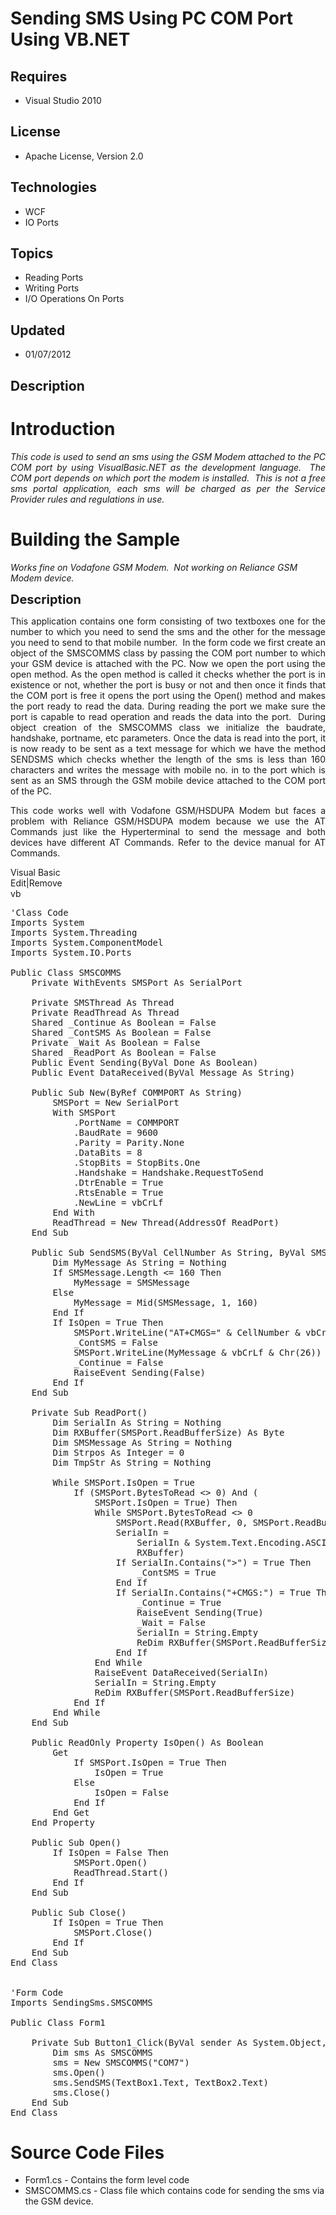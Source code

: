 # Sending SMS Using PC COM Port Using VB.NET
## Requires
- Visual Studio 2010
## License
- Apache License, Version 2.0
## Technologies
- WCF
- IO Ports
## Topics
- Reading Ports
- Writing Ports
- I/O Operations On Ports
## Updated
- 01/07/2012
## Description

<h1>Introduction</h1>
<p style="text-align:justify"><em><em>This code is used to send an sms using the GSM Modem attached to the PC COM port by using VisualBasic.NET as the development language.&nbsp; The COM port depends on which port the modem is installed.&nbsp; This is not a
 free sms portal application, each sms will be charged as per the Service Provider rules and regulations in use.</em></em></p>
<h1><span>Building the Sample</span></h1>
<p><em><em>Works fine on Vodafone GSM Modem.&nbsp; Not working on Reliance GSM Modem device.</em></em></p>
<p><span style="font-size:20px; font-weight:bold">Description</span></p>
<p style="text-align:justify">This application contains one form consisting of two textboxes one for the number to which you need to send the sms and the other for the message you need to send to that mobile number.&nbsp; In the form code we first create an
 object of the SMSCOMMS class by passing the COM port number to which your GSM device is attached with the PC. Now we open the port using the open method. As the open method is called it checks whether the port is in existence or not, whether the port is busy
 or not and then once it finds that the COM port is free it opens the port using the Open() method and makes the port ready to read the data. During reading the port we make sure the port is capable to read operation and reads the data into the port.&nbsp;
 During object creation of the SMSCOMMS class we initialize the baudrate, handshake, portname, etc parameters. Once the data is read into the port, it is now ready to be sent as a text message for which we have the method SENDSMS which checks whether the length
 of the sms is less than 160 characters and writes the message with mobile no. in to the port which is sent as an SMS through the GSM mobile device attached to the COM port of the PC.</p>
<p style="text-align:justify">This code works well with Vodafone GSM/HSDUPA Modem but faces a problem with Reliance GSM/HSDUPA modem because we use the AT Commands just like the Hyperterminal to send the message and both devices have different AT Commands.
 Refer to the device manual for AT Commands.</p>
<div class="scriptcode">
<div class="pluginEditHolder" pluginCommand="mceScriptCode">
<div class="title"><span>Visual Basic</span></div>
<div class="pluginLinkHolder"><span class="pluginEditHolderLink">Edit</span>|<span class="pluginRemoveHolderLink">Remove</span></div>
<span class="hidden">vb</span>

<div class="preview">
<pre class="vb"><span class="visualBasic__com">'Class&nbsp;Code&nbsp;</span>&nbsp;
<span class="visualBasic__keyword">Imports</span>&nbsp;System&nbsp;&nbsp;
<span class="visualBasic__keyword">Imports</span>&nbsp;System.Threading&nbsp;&nbsp;
<span class="visualBasic__keyword">Imports</span>&nbsp;System.ComponentModel&nbsp;&nbsp;
<span class="visualBasic__keyword">Imports</span>&nbsp;System.IO.Ports&nbsp;&nbsp;
&nbsp;&nbsp;
<span class="visualBasic__keyword">Public</span>&nbsp;<span class="visualBasic__keyword">Class</span>&nbsp;SMSCOMMS&nbsp;&nbsp;
&nbsp;&nbsp;&nbsp;&nbsp;<span class="visualBasic__keyword">Private</span>&nbsp;<span class="visualBasic__keyword">WithEvents</span>&nbsp;SMSPort&nbsp;<span class="visualBasic__keyword">As</span>&nbsp;SerialPort&nbsp;&nbsp;
&nbsp;&nbsp;
&nbsp;&nbsp;&nbsp;&nbsp;<span class="visualBasic__keyword">Private</span>&nbsp;SMSThread&nbsp;<span class="visualBasic__keyword">As</span>&nbsp;Thread&nbsp;&nbsp;
&nbsp;&nbsp;&nbsp;&nbsp;<span class="visualBasic__keyword">Private</span>&nbsp;ReadThread&nbsp;<span class="visualBasic__keyword">As</span>&nbsp;Thread&nbsp;&nbsp;
&nbsp;&nbsp;&nbsp;&nbsp;<span class="visualBasic__keyword">Shared</span>&nbsp;_Continue&nbsp;<span class="visualBasic__keyword">As</span>&nbsp;<span class="visualBasic__keyword">Boolean</span>&nbsp;=&nbsp;<span class="visualBasic__keyword">False</span>&nbsp;&nbsp;
&nbsp;&nbsp;&nbsp;&nbsp;<span class="visualBasic__keyword">Shared</span>&nbsp;_ContSMS&nbsp;<span class="visualBasic__keyword">As</span>&nbsp;<span class="visualBasic__keyword">Boolean</span>&nbsp;=&nbsp;<span class="visualBasic__keyword">False</span>&nbsp;&nbsp;
&nbsp;&nbsp;&nbsp;&nbsp;<span class="visualBasic__keyword">Private</span>&nbsp;_Wait&nbsp;<span class="visualBasic__keyword">As</span>&nbsp;<span class="visualBasic__keyword">Boolean</span>&nbsp;=&nbsp;<span class="visualBasic__keyword">False</span>&nbsp;&nbsp;
&nbsp;&nbsp;&nbsp;&nbsp;<span class="visualBasic__keyword">Shared</span>&nbsp;_ReadPort&nbsp;<span class="visualBasic__keyword">As</span>&nbsp;<span class="visualBasic__keyword">Boolean</span>&nbsp;=&nbsp;<span class="visualBasic__keyword">False</span>&nbsp;&nbsp;
&nbsp;&nbsp;&nbsp;&nbsp;<span class="visualBasic__keyword">Public</span>&nbsp;<span class="visualBasic__keyword">Event</span>&nbsp;Sending(<span class="visualBasic__keyword">ByVal</span>&nbsp;Done&nbsp;<span class="visualBasic__keyword">As</span>&nbsp;<span class="visualBasic__keyword">Boolean</span>)&nbsp;&nbsp;
&nbsp;&nbsp;&nbsp;&nbsp;<span class="visualBasic__keyword">Public</span>&nbsp;<span class="visualBasic__keyword">Event</span>&nbsp;DataReceived(<span class="visualBasic__keyword">ByVal</span>&nbsp;Message&nbsp;<span class="visualBasic__keyword">As</span>&nbsp;<span class="visualBasic__keyword">String</span>)&nbsp;&nbsp;
&nbsp;&nbsp;
&nbsp;&nbsp;&nbsp;&nbsp;<span class="visualBasic__keyword">Public</span>&nbsp;<span class="visualBasic__keyword">Sub</span>&nbsp;<span class="visualBasic__keyword">New</span>(<span class="visualBasic__keyword">ByRef</span>&nbsp;COMMPORT&nbsp;<span class="visualBasic__keyword">As</span>&nbsp;<span class="visualBasic__keyword">String</span>)&nbsp;&nbsp;
&nbsp;&nbsp;&nbsp;&nbsp;&nbsp;&nbsp;&nbsp;&nbsp;SMSPort&nbsp;=&nbsp;<span class="visualBasic__keyword">New</span>&nbsp;SerialPort&nbsp;&nbsp;
&nbsp;&nbsp;&nbsp;&nbsp;&nbsp;&nbsp;&nbsp;&nbsp;<span class="visualBasic__keyword">With</span>&nbsp;SMSPort&nbsp;&nbsp;
&nbsp;&nbsp;&nbsp;&nbsp;&nbsp;&nbsp;&nbsp;&nbsp;&nbsp;&nbsp;&nbsp;&nbsp;.PortName&nbsp;=&nbsp;COMMPORT&nbsp;&nbsp;
&nbsp;&nbsp;&nbsp;&nbsp;&nbsp;&nbsp;&nbsp;&nbsp;&nbsp;&nbsp;&nbsp;&nbsp;.BaudRate&nbsp;=&nbsp;<span class="visualBasic__number">9600</span>&nbsp;&nbsp;
&nbsp;&nbsp;&nbsp;&nbsp;&nbsp;&nbsp;&nbsp;&nbsp;&nbsp;&nbsp;&nbsp;&nbsp;.Parity&nbsp;=&nbsp;Parity.None&nbsp;&nbsp;
&nbsp;&nbsp;&nbsp;&nbsp;&nbsp;&nbsp;&nbsp;&nbsp;&nbsp;&nbsp;&nbsp;&nbsp;.DataBits&nbsp;=&nbsp;<span class="visualBasic__number">8</span>&nbsp;&nbsp;
&nbsp;&nbsp;&nbsp;&nbsp;&nbsp;&nbsp;&nbsp;&nbsp;&nbsp;&nbsp;&nbsp;&nbsp;.StopBits&nbsp;=&nbsp;StopBits.One&nbsp;&nbsp;
&nbsp;&nbsp;&nbsp;&nbsp;&nbsp;&nbsp;&nbsp;&nbsp;&nbsp;&nbsp;&nbsp;&nbsp;.Handshake&nbsp;=&nbsp;Handshake.RequestToSend&nbsp;&nbsp;
&nbsp;&nbsp;&nbsp;&nbsp;&nbsp;&nbsp;&nbsp;&nbsp;&nbsp;&nbsp;&nbsp;&nbsp;.DtrEnable&nbsp;=&nbsp;<span class="visualBasic__keyword">True</span>&nbsp;&nbsp;
&nbsp;&nbsp;&nbsp;&nbsp;&nbsp;&nbsp;&nbsp;&nbsp;&nbsp;&nbsp;&nbsp;&nbsp;.RtsEnable&nbsp;=&nbsp;<span class="visualBasic__keyword">True</span>&nbsp;&nbsp;
&nbsp;&nbsp;&nbsp;&nbsp;&nbsp;&nbsp;&nbsp;&nbsp;&nbsp;&nbsp;&nbsp;&nbsp;.NewLine&nbsp;=&nbsp;vbCrLf&nbsp;&nbsp;
&nbsp;&nbsp;&nbsp;&nbsp;&nbsp;&nbsp;&nbsp;&nbsp;<span class="visualBasic__keyword">End</span>&nbsp;<span class="visualBasic__keyword">With</span>&nbsp;&nbsp;
&nbsp;&nbsp;&nbsp;&nbsp;&nbsp;&nbsp;&nbsp;&nbsp;ReadThread&nbsp;=&nbsp;<span class="visualBasic__keyword">New</span>&nbsp;Thread(<span class="visualBasic__keyword">AddressOf</span>&nbsp;ReadPort)&nbsp;&nbsp;
&nbsp;&nbsp;&nbsp;&nbsp;<span class="visualBasic__keyword">End</span>&nbsp;<span class="visualBasic__keyword">Sub</span>&nbsp;&nbsp;
&nbsp;&nbsp;
&nbsp;&nbsp;&nbsp;&nbsp;<span class="visualBasic__keyword">Public</span>&nbsp;<span class="visualBasic__keyword">Sub</span>&nbsp;SendSMS(<span class="visualBasic__keyword">ByVal</span>&nbsp;CellNumber&nbsp;<span class="visualBasic__keyword">As</span>&nbsp;<span class="visualBasic__keyword">String</span>,&nbsp;<span class="visualBasic__keyword">ByVal</span>&nbsp;SMSMessage&nbsp;<span class="visualBasic__keyword">As</span>&nbsp;<span class="visualBasic__keyword">String</span>)&nbsp;&nbsp;
&nbsp;&nbsp;&nbsp;&nbsp;&nbsp;&nbsp;&nbsp;&nbsp;<span class="visualBasic__keyword">Dim</span>&nbsp;MyMessage&nbsp;<span class="visualBasic__keyword">As</span>&nbsp;<span class="visualBasic__keyword">String</span>&nbsp;=&nbsp;<span class="visualBasic__keyword">Nothing</span>&nbsp;&nbsp;
&nbsp;&nbsp;&nbsp;&nbsp;&nbsp;&nbsp;&nbsp;&nbsp;<span class="visualBasic__keyword">If</span>&nbsp;SMSMessage.Length&nbsp;&lt;=&nbsp;<span class="visualBasic__number">160</span>&nbsp;<span class="visualBasic__keyword">Then</span>&nbsp;&nbsp;
&nbsp;&nbsp;&nbsp;&nbsp;&nbsp;&nbsp;&nbsp;&nbsp;&nbsp;&nbsp;&nbsp;&nbsp;MyMessage&nbsp;=&nbsp;SMSMessage&nbsp;&nbsp;
&nbsp;&nbsp;&nbsp;&nbsp;&nbsp;&nbsp;&nbsp;&nbsp;<span class="visualBasic__keyword">Else</span>&nbsp;&nbsp;
&nbsp;&nbsp;&nbsp;&nbsp;&nbsp;&nbsp;&nbsp;&nbsp;&nbsp;&nbsp;&nbsp;&nbsp;MyMessage&nbsp;=&nbsp;Mid(SMSMessage,&nbsp;<span class="visualBasic__number">1</span>,&nbsp;<span class="visualBasic__number">160</span>)&nbsp;&nbsp;
&nbsp;&nbsp;&nbsp;&nbsp;&nbsp;&nbsp;&nbsp;&nbsp;<span class="visualBasic__keyword">End</span>&nbsp;<span class="visualBasic__keyword">If</span>&nbsp;&nbsp;
&nbsp;&nbsp;&nbsp;&nbsp;&nbsp;&nbsp;&nbsp;&nbsp;<span class="visualBasic__keyword">If</span>&nbsp;IsOpen&nbsp;=&nbsp;<span class="visualBasic__keyword">True</span>&nbsp;<span class="visualBasic__keyword">Then</span>&nbsp;&nbsp;
&nbsp;&nbsp;&nbsp;&nbsp;&nbsp;&nbsp;&nbsp;&nbsp;&nbsp;&nbsp;&nbsp;&nbsp;SMSPort.WriteLine(<span class="visualBasic__string">&quot;AT&#43;CMGS=&quot;</span>&nbsp;&amp;&nbsp;CellNumber&nbsp;&amp;&nbsp;vbCr)&nbsp;&nbsp;
&nbsp;&nbsp;&nbsp;&nbsp;&nbsp;&nbsp;&nbsp;&nbsp;&nbsp;&nbsp;&nbsp;&nbsp;_ContSMS&nbsp;=&nbsp;<span class="visualBasic__keyword">False</span>&nbsp;&nbsp;
&nbsp;&nbsp;&nbsp;&nbsp;&nbsp;&nbsp;&nbsp;&nbsp;&nbsp;&nbsp;&nbsp;&nbsp;SMSPort.WriteLine(MyMessage&nbsp;&amp;&nbsp;vbCrLf&nbsp;&amp;&nbsp;Chr(<span class="visualBasic__number">26</span>))&nbsp;&nbsp;
&nbsp;&nbsp;&nbsp;&nbsp;&nbsp;&nbsp;&nbsp;&nbsp;&nbsp;&nbsp;&nbsp;&nbsp;_Continue&nbsp;=&nbsp;<span class="visualBasic__keyword">False</span>&nbsp;&nbsp;
&nbsp;&nbsp;&nbsp;&nbsp;&nbsp;&nbsp;&nbsp;&nbsp;&nbsp;&nbsp;&nbsp;&nbsp;<span class="visualBasic__keyword">RaiseEvent</span>&nbsp;Sending(<span class="visualBasic__keyword">False</span>)&nbsp;&nbsp;
&nbsp;&nbsp;&nbsp;&nbsp;&nbsp;&nbsp;&nbsp;&nbsp;<span class="visualBasic__keyword">End</span>&nbsp;<span class="visualBasic__keyword">If</span>&nbsp;&nbsp;
&nbsp;&nbsp;&nbsp;&nbsp;<span class="visualBasic__keyword">End</span>&nbsp;<span class="visualBasic__keyword">Sub</span>&nbsp;&nbsp;
&nbsp;&nbsp;
&nbsp;&nbsp;&nbsp;&nbsp;<span class="visualBasic__keyword">Private</span>&nbsp;<span class="visualBasic__keyword">Sub</span>&nbsp;ReadPort()&nbsp;&nbsp;
&nbsp;&nbsp;&nbsp;&nbsp;&nbsp;&nbsp;&nbsp;&nbsp;<span class="visualBasic__keyword">Dim</span>&nbsp;SerialIn&nbsp;<span class="visualBasic__keyword">As</span>&nbsp;<span class="visualBasic__keyword">String</span>&nbsp;=&nbsp;<span class="visualBasic__keyword">Nothing</span>&nbsp;&nbsp;
&nbsp;&nbsp;&nbsp;&nbsp;&nbsp;&nbsp;&nbsp;&nbsp;<span class="visualBasic__keyword">Dim</span>&nbsp;RXBuffer(SMSPort.ReadBufferSize)&nbsp;<span class="visualBasic__keyword">As</span>&nbsp;<span class="visualBasic__keyword">Byte</span>&nbsp;&nbsp;
&nbsp;&nbsp;&nbsp;&nbsp;&nbsp;&nbsp;&nbsp;&nbsp;<span class="visualBasic__keyword">Dim</span>&nbsp;SMSMessage&nbsp;<span class="visualBasic__keyword">As</span>&nbsp;<span class="visualBasic__keyword">String</span>&nbsp;=&nbsp;<span class="visualBasic__keyword">Nothing</span>&nbsp;&nbsp;
&nbsp;&nbsp;&nbsp;&nbsp;&nbsp;&nbsp;&nbsp;&nbsp;<span class="visualBasic__keyword">Dim</span>&nbsp;Strpos&nbsp;<span class="visualBasic__keyword">As</span>&nbsp;<span class="visualBasic__keyword">Integer</span>&nbsp;=&nbsp;<span class="visualBasic__number">0</span>&nbsp;&nbsp;
&nbsp;&nbsp;&nbsp;&nbsp;&nbsp;&nbsp;&nbsp;&nbsp;<span class="visualBasic__keyword">Dim</span>&nbsp;TmpStr&nbsp;<span class="visualBasic__keyword">As</span>&nbsp;<span class="visualBasic__keyword">String</span>&nbsp;=&nbsp;<span class="visualBasic__keyword">Nothing</span>&nbsp;&nbsp;
&nbsp;&nbsp;
&nbsp;&nbsp;&nbsp;&nbsp;&nbsp;&nbsp;&nbsp;&nbsp;<span class="visualBasic__keyword">While</span>&nbsp;SMSPort.IsOpen&nbsp;=&nbsp;<span class="visualBasic__keyword">True</span>&nbsp;&nbsp;
&nbsp;&nbsp;&nbsp;&nbsp;&nbsp;&nbsp;&nbsp;&nbsp;&nbsp;&nbsp;&nbsp;&nbsp;<span class="visualBasic__keyword">If</span>&nbsp;(SMSPort.BytesToRead&nbsp;&lt;&gt;&nbsp;<span class="visualBasic__number">0</span>)&nbsp;<span class="visualBasic__keyword">And</span>&nbsp;(&nbsp;&nbsp;
&nbsp;&nbsp;&nbsp;&nbsp;&nbsp;&nbsp;&nbsp;&nbsp;&nbsp;&nbsp;&nbsp;&nbsp;&nbsp;&nbsp;&nbsp;&nbsp;SMSPort.IsOpen&nbsp;=&nbsp;<span class="visualBasic__keyword">True</span>)&nbsp;<span class="visualBasic__keyword">Then</span>&nbsp;&nbsp;
&nbsp;&nbsp;&nbsp;&nbsp;&nbsp;&nbsp;&nbsp;&nbsp;&nbsp;&nbsp;&nbsp;&nbsp;&nbsp;&nbsp;&nbsp;&nbsp;<span class="visualBasic__keyword">While</span>&nbsp;SMSPort.BytesToRead&nbsp;&lt;&gt;&nbsp;<span class="visualBasic__number">0</span>&nbsp;&nbsp;
&nbsp;&nbsp;&nbsp;&nbsp;&nbsp;&nbsp;&nbsp;&nbsp;&nbsp;&nbsp;&nbsp;&nbsp;&nbsp;&nbsp;&nbsp;&nbsp;&nbsp;&nbsp;&nbsp;&nbsp;SMSPort.Read(RXBuffer,&nbsp;<span class="visualBasic__number">0</span>,&nbsp;SMSPort.ReadBufferSize)&nbsp;&nbsp;
&nbsp;&nbsp;&nbsp;&nbsp;&nbsp;&nbsp;&nbsp;&nbsp;&nbsp;&nbsp;&nbsp;&nbsp;&nbsp;&nbsp;&nbsp;&nbsp;&nbsp;&nbsp;&nbsp;&nbsp;SerialIn&nbsp;=&nbsp;&nbsp;
&nbsp;&nbsp;&nbsp;&nbsp;&nbsp;&nbsp;&nbsp;&nbsp;&nbsp;&nbsp;&nbsp;&nbsp;&nbsp;&nbsp;&nbsp;&nbsp;&nbsp;&nbsp;&nbsp;&nbsp;&nbsp;&nbsp;&nbsp;&nbsp;SerialIn&nbsp;&amp;&nbsp;System.Text.Encoding.ASCII.GetString(&nbsp;&nbsp;
&nbsp;&nbsp;&nbsp;&nbsp;&nbsp;&nbsp;&nbsp;&nbsp;&nbsp;&nbsp;&nbsp;&nbsp;&nbsp;&nbsp;&nbsp;&nbsp;&nbsp;&nbsp;&nbsp;&nbsp;&nbsp;&nbsp;&nbsp;&nbsp;RXBuffer)&nbsp;&nbsp;
&nbsp;&nbsp;&nbsp;&nbsp;&nbsp;&nbsp;&nbsp;&nbsp;&nbsp;&nbsp;&nbsp;&nbsp;&nbsp;&nbsp;&nbsp;&nbsp;&nbsp;&nbsp;&nbsp;&nbsp;<span class="visualBasic__keyword">If</span>&nbsp;SerialIn.Contains(<span class="visualBasic__string">&quot;&gt;&quot;</span>)&nbsp;=&nbsp;<span class="visualBasic__keyword">True</span>&nbsp;<span class="visualBasic__keyword">Then</span>&nbsp;&nbsp;
&nbsp;&nbsp;&nbsp;&nbsp;&nbsp;&nbsp;&nbsp;&nbsp;&nbsp;&nbsp;&nbsp;&nbsp;&nbsp;&nbsp;&nbsp;&nbsp;&nbsp;&nbsp;&nbsp;&nbsp;&nbsp;&nbsp;&nbsp;&nbsp;_ContSMS&nbsp;=&nbsp;<span class="visualBasic__keyword">True</span>&nbsp;&nbsp;
&nbsp;&nbsp;&nbsp;&nbsp;&nbsp;&nbsp;&nbsp;&nbsp;&nbsp;&nbsp;&nbsp;&nbsp;&nbsp;&nbsp;&nbsp;&nbsp;&nbsp;&nbsp;&nbsp;&nbsp;<span class="visualBasic__keyword">End</span>&nbsp;<span class="visualBasic__keyword">If</span>&nbsp;&nbsp;
&nbsp;&nbsp;&nbsp;&nbsp;&nbsp;&nbsp;&nbsp;&nbsp;&nbsp;&nbsp;&nbsp;&nbsp;&nbsp;&nbsp;&nbsp;&nbsp;&nbsp;&nbsp;&nbsp;&nbsp;<span class="visualBasic__keyword">If</span>&nbsp;SerialIn.Contains(<span class="visualBasic__string">&quot;&#43;CMGS:&quot;</span>)&nbsp;=&nbsp;<span class="visualBasic__keyword">True</span>&nbsp;<span class="visualBasic__keyword">Then</span>&nbsp;&nbsp;
&nbsp;&nbsp;&nbsp;&nbsp;&nbsp;&nbsp;&nbsp;&nbsp;&nbsp;&nbsp;&nbsp;&nbsp;&nbsp;&nbsp;&nbsp;&nbsp;&nbsp;&nbsp;&nbsp;&nbsp;&nbsp;&nbsp;&nbsp;&nbsp;_Continue&nbsp;=&nbsp;<span class="visualBasic__keyword">True</span>&nbsp;&nbsp;
&nbsp;&nbsp;&nbsp;&nbsp;&nbsp;&nbsp;&nbsp;&nbsp;&nbsp;&nbsp;&nbsp;&nbsp;&nbsp;&nbsp;&nbsp;&nbsp;&nbsp;&nbsp;&nbsp;&nbsp;&nbsp;&nbsp;&nbsp;&nbsp;<span class="visualBasic__keyword">RaiseEvent</span>&nbsp;Sending(<span class="visualBasic__keyword">True</span>)&nbsp;&nbsp;
&nbsp;&nbsp;&nbsp;&nbsp;&nbsp;&nbsp;&nbsp;&nbsp;&nbsp;&nbsp;&nbsp;&nbsp;&nbsp;&nbsp;&nbsp;&nbsp;&nbsp;&nbsp;&nbsp;&nbsp;&nbsp;&nbsp;&nbsp;&nbsp;_Wait&nbsp;=&nbsp;<span class="visualBasic__keyword">False</span>&nbsp;&nbsp;
&nbsp;&nbsp;&nbsp;&nbsp;&nbsp;&nbsp;&nbsp;&nbsp;&nbsp;&nbsp;&nbsp;&nbsp;&nbsp;&nbsp;&nbsp;&nbsp;&nbsp;&nbsp;&nbsp;&nbsp;&nbsp;&nbsp;&nbsp;&nbsp;SerialIn&nbsp;=&nbsp;<span class="visualBasic__keyword">String</span>.Empty&nbsp;&nbsp;
&nbsp;&nbsp;&nbsp;&nbsp;&nbsp;&nbsp;&nbsp;&nbsp;&nbsp;&nbsp;&nbsp;&nbsp;&nbsp;&nbsp;&nbsp;&nbsp;&nbsp;&nbsp;&nbsp;&nbsp;&nbsp;&nbsp;&nbsp;&nbsp;<span class="visualBasic__keyword">ReDim</span>&nbsp;RXBuffer(SMSPort.ReadBufferSize)&nbsp;&nbsp;
&nbsp;&nbsp;&nbsp;&nbsp;&nbsp;&nbsp;&nbsp;&nbsp;&nbsp;&nbsp;&nbsp;&nbsp;&nbsp;&nbsp;&nbsp;&nbsp;&nbsp;&nbsp;&nbsp;&nbsp;<span class="visualBasic__keyword">End</span>&nbsp;<span class="visualBasic__keyword">If</span>&nbsp;&nbsp;
&nbsp;&nbsp;&nbsp;&nbsp;&nbsp;&nbsp;&nbsp;&nbsp;&nbsp;&nbsp;&nbsp;&nbsp;&nbsp;&nbsp;&nbsp;&nbsp;<span class="visualBasic__keyword">End</span>&nbsp;<span class="visualBasic__keyword">While</span>&nbsp;&nbsp;
&nbsp;&nbsp;&nbsp;&nbsp;&nbsp;&nbsp;&nbsp;&nbsp;&nbsp;&nbsp;&nbsp;&nbsp;&nbsp;&nbsp;&nbsp;&nbsp;<span class="visualBasic__keyword">RaiseEvent</span>&nbsp;DataReceived(SerialIn)&nbsp;&nbsp;
&nbsp;&nbsp;&nbsp;&nbsp;&nbsp;&nbsp;&nbsp;&nbsp;&nbsp;&nbsp;&nbsp;&nbsp;&nbsp;&nbsp;&nbsp;&nbsp;SerialIn&nbsp;=&nbsp;<span class="visualBasic__keyword">String</span>.Empty&nbsp;&nbsp;
&nbsp;&nbsp;&nbsp;&nbsp;&nbsp;&nbsp;&nbsp;&nbsp;&nbsp;&nbsp;&nbsp;&nbsp;&nbsp;&nbsp;&nbsp;&nbsp;<span class="visualBasic__keyword">ReDim</span>&nbsp;RXBuffer(SMSPort.ReadBufferSize)&nbsp;&nbsp;
&nbsp;&nbsp;&nbsp;&nbsp;&nbsp;&nbsp;&nbsp;&nbsp;&nbsp;&nbsp;&nbsp;&nbsp;<span class="visualBasic__keyword">End</span>&nbsp;<span class="visualBasic__keyword">If</span>&nbsp;&nbsp;
&nbsp;&nbsp;&nbsp;&nbsp;&nbsp;&nbsp;&nbsp;&nbsp;<span class="visualBasic__keyword">End</span>&nbsp;<span class="visualBasic__keyword">While</span>&nbsp;&nbsp;
&nbsp;&nbsp;&nbsp;&nbsp;<span class="visualBasic__keyword">End</span>&nbsp;<span class="visualBasic__keyword">Sub</span>&nbsp;&nbsp;
&nbsp;&nbsp;
&nbsp;&nbsp;&nbsp;&nbsp;<span class="visualBasic__keyword">Public</span>&nbsp;<span class="visualBasic__keyword">ReadOnly</span>&nbsp;<span class="visualBasic__keyword">Property</span>&nbsp;IsOpen()&nbsp;<span class="visualBasic__keyword">As</span>&nbsp;<span class="visualBasic__keyword">Boolean</span>&nbsp;&nbsp;
&nbsp;&nbsp;&nbsp;&nbsp;&nbsp;&nbsp;&nbsp;&nbsp;<span class="visualBasic__keyword">Get</span>&nbsp;&nbsp;
&nbsp;&nbsp;&nbsp;&nbsp;&nbsp;&nbsp;&nbsp;&nbsp;&nbsp;&nbsp;&nbsp;&nbsp;<span class="visualBasic__keyword">If</span>&nbsp;SMSPort.IsOpen&nbsp;=&nbsp;<span class="visualBasic__keyword">True</span>&nbsp;<span class="visualBasic__keyword">Then</span>&nbsp;&nbsp;
&nbsp;&nbsp;&nbsp;&nbsp;&nbsp;&nbsp;&nbsp;&nbsp;&nbsp;&nbsp;&nbsp;&nbsp;&nbsp;&nbsp;&nbsp;&nbsp;IsOpen&nbsp;=&nbsp;<span class="visualBasic__keyword">True</span>&nbsp;&nbsp;
&nbsp;&nbsp;&nbsp;&nbsp;&nbsp;&nbsp;&nbsp;&nbsp;&nbsp;&nbsp;&nbsp;&nbsp;<span class="visualBasic__keyword">Else</span>&nbsp;&nbsp;
&nbsp;&nbsp;&nbsp;&nbsp;&nbsp;&nbsp;&nbsp;&nbsp;&nbsp;&nbsp;&nbsp;&nbsp;&nbsp;&nbsp;&nbsp;&nbsp;IsOpen&nbsp;=&nbsp;<span class="visualBasic__keyword">False</span>&nbsp;&nbsp;
&nbsp;&nbsp;&nbsp;&nbsp;&nbsp;&nbsp;&nbsp;&nbsp;&nbsp;&nbsp;&nbsp;&nbsp;<span class="visualBasic__keyword">End</span>&nbsp;<span class="visualBasic__keyword">If</span>&nbsp;&nbsp;
&nbsp;&nbsp;&nbsp;&nbsp;&nbsp;&nbsp;&nbsp;&nbsp;<span class="visualBasic__keyword">End</span>&nbsp;<span class="visualBasic__keyword">Get</span>&nbsp;&nbsp;
&nbsp;&nbsp;&nbsp;&nbsp;<span class="visualBasic__keyword">End</span>&nbsp;<span class="visualBasic__keyword">Property</span>&nbsp;&nbsp;
&nbsp;&nbsp;
&nbsp;&nbsp;&nbsp;&nbsp;<span class="visualBasic__keyword">Public</span>&nbsp;<span class="visualBasic__keyword">Sub</span>&nbsp;Open()&nbsp;&nbsp;
&nbsp;&nbsp;&nbsp;&nbsp;&nbsp;&nbsp;&nbsp;&nbsp;<span class="visualBasic__keyword">If</span>&nbsp;IsOpen&nbsp;=&nbsp;<span class="visualBasic__keyword">False</span>&nbsp;<span class="visualBasic__keyword">Then</span>&nbsp;&nbsp;
&nbsp;&nbsp;&nbsp;&nbsp;&nbsp;&nbsp;&nbsp;&nbsp;&nbsp;&nbsp;&nbsp;&nbsp;SMSPort.Open()&nbsp;&nbsp;
&nbsp;&nbsp;&nbsp;&nbsp;&nbsp;&nbsp;&nbsp;&nbsp;&nbsp;&nbsp;&nbsp;&nbsp;ReadThread.Start()&nbsp;&nbsp;
&nbsp;&nbsp;&nbsp;&nbsp;&nbsp;&nbsp;&nbsp;&nbsp;<span class="visualBasic__keyword">End</span>&nbsp;<span class="visualBasic__keyword">If</span>&nbsp;&nbsp;
&nbsp;&nbsp;&nbsp;&nbsp;<span class="visualBasic__keyword">End</span>&nbsp;<span class="visualBasic__keyword">Sub</span>&nbsp;&nbsp;
&nbsp;&nbsp;
&nbsp;&nbsp;&nbsp;&nbsp;<span class="visualBasic__keyword">Public</span>&nbsp;<span class="visualBasic__keyword">Sub</span>&nbsp;Close()&nbsp;&nbsp;
&nbsp;&nbsp;&nbsp;&nbsp;&nbsp;&nbsp;&nbsp;&nbsp;<span class="visualBasic__keyword">If</span>&nbsp;IsOpen&nbsp;=&nbsp;<span class="visualBasic__keyword">True</span>&nbsp;<span class="visualBasic__keyword">Then</span>&nbsp;&nbsp;
&nbsp;&nbsp;&nbsp;&nbsp;&nbsp;&nbsp;&nbsp;&nbsp;&nbsp;&nbsp;&nbsp;&nbsp;SMSPort.Close()&nbsp;&nbsp;
&nbsp;&nbsp;&nbsp;&nbsp;&nbsp;&nbsp;&nbsp;&nbsp;<span class="visualBasic__keyword">End</span>&nbsp;<span class="visualBasic__keyword">If</span>&nbsp;&nbsp;
&nbsp;&nbsp;&nbsp;&nbsp;<span class="visualBasic__keyword">End</span>&nbsp;<span class="visualBasic__keyword">Sub</span>&nbsp;&nbsp;
<span class="visualBasic__keyword">End</span>&nbsp;<span class="visualBasic__keyword">Class</span>&nbsp;&nbsp;
&nbsp;&nbsp;
&nbsp;&nbsp;
<span class="visualBasic__com">'Form&nbsp;Code&nbsp;&nbsp;</span>&nbsp;
<span class="visualBasic__keyword">Imports</span>&nbsp;SendingSms.SMSCOMMS&nbsp;&nbsp;
&nbsp;&nbsp;
<span class="visualBasic__keyword">Public</span>&nbsp;<span class="visualBasic__keyword">Class</span>&nbsp;Form1&nbsp;&nbsp;
&nbsp;&nbsp;
&nbsp;&nbsp;&nbsp;&nbsp;<span class="visualBasic__keyword">Private</span>&nbsp;<span class="visualBasic__keyword">Sub</span>&nbsp;Button1_Click(<span class="visualBasic__keyword">ByVal</span>&nbsp;sender&nbsp;<span class="visualBasic__keyword">As</span>&nbsp;System.<span class="visualBasic__keyword">Object</span>,&nbsp;<span class="visualBasic__keyword">ByVal</span>&nbsp;e&nbsp;<span class="visualBasic__keyword">As</span>&nbsp;<a class="libraryLink" href="http://msdn.microsoft.com/en-US/library/System.EventArgs.aspx" target="_blank" title="Auto generated link to System.EventArgs">System.EventArgs</a>)&nbsp;<span class="visualBasic__keyword">Handles</span>&nbsp;Button1.Click&nbsp;&nbsp;
&nbsp;&nbsp;&nbsp;&nbsp;&nbsp;&nbsp;&nbsp;&nbsp;<span class="visualBasic__keyword">Dim</span>&nbsp;sms&nbsp;<span class="visualBasic__keyword">As</span>&nbsp;SMSCOMMS&nbsp;&nbsp;
&nbsp;&nbsp;&nbsp;&nbsp;&nbsp;&nbsp;&nbsp;&nbsp;sms&nbsp;=&nbsp;<span class="visualBasic__keyword">New</span>&nbsp;SMSCOMMS(<span class="visualBasic__string">&quot;COM7&quot;</span>)&nbsp;&nbsp;
&nbsp;&nbsp;&nbsp;&nbsp;&nbsp;&nbsp;&nbsp;&nbsp;sms.Open()&nbsp;&nbsp;
&nbsp;&nbsp;&nbsp;&nbsp;&nbsp;&nbsp;&nbsp;&nbsp;sms.SendSMS(TextBox1.Text,&nbsp;TextBox2.Text)&nbsp;&nbsp;
&nbsp;&nbsp;&nbsp;&nbsp;&nbsp;&nbsp;&nbsp;&nbsp;sms.Close()&nbsp;&nbsp;
&nbsp;&nbsp;&nbsp;&nbsp;<span class="visualBasic__keyword">End</span>&nbsp;<span class="visualBasic__keyword">Sub</span>&nbsp;&nbsp;
<span class="visualBasic__keyword">End</span>&nbsp;<span class="visualBasic__keyword">Class</span>&nbsp;&nbsp;
</pre>
</div>
</div>
</div>
<h1><span>Source Code Files</span></h1>
<ul>
<li>Form1.cs - Contains the form level code<em>&nbsp;</em> </li><li>SMSCOMMS.cs - Class file which contains code for sending the sms via the GSM device.
</li></ul>
<p><em></em></p>
